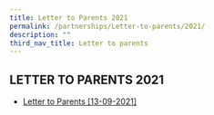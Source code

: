 ```yaml
---
title: Letter to Parents 2021
permalink: /partnerships/Letter-to-parents/2021/
description: ""
third_nav_title: Letter to parents
---
```

## LETTER TO PARENTS 2021

* [Letter to Parents [13-09-2021]](/files/Letter%20to%20Parents_Term%204_2021.pdf)